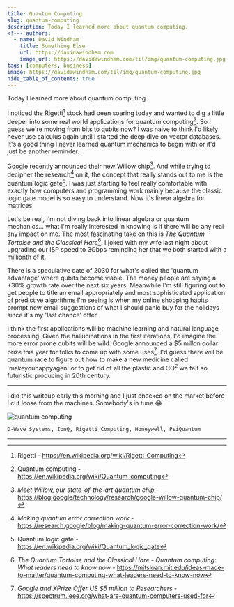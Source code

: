 ```yaml
---
title: Quantum Computing
slug: quantum-computing
description: Today I learned more about quantum computing. 
<!--- authors:
  - name: David Windham
    title: Something Else
    url: https://davidawindham.com
    image_url: https://davidawindham.com/til/img/quantum-computing.jpg -->
tags: [computers, business]
image: https://davidawindham.com/til/img/quantum-computing.jpg
hide_table_of_contents: true
---
```


Today I learned more about quantum computing.

<!-- truncate -->

I noticed the Rigetti[^1] stock had been soaring today and wanted to dig a little deeper into some real world applications for quantum computing[^2]. So I guess we're moving from bits to qubits now? I was naive to think I'd likely never use calculus again until I started the deep dive on vector databases. It's a good thing I never learned quantum mechanics to begin with or it'd just be another reminder. 

Google recently announced their new Willow chip[^3]. And while trying to decipher the research[^4] on it, the concept that really stands out to me is the quantum logic gate[^5]. I was just starting to feel really comfortable with exactly how computers and programming work mainly because the classic logic gate model is so easy to understand. Now it's linear algebra for matrices. 

Let's be real, I'm not diving back into linear algebra or quantum mechanics... what I'm really interested in knowing is if there will be any real any impact on me. The most fascinating take on this is _The Quantum Tortoise and the Classical Hare_[^6]. I joked with my wife last night about upgrading our ISP speed to 3Gbps reminding her that we both started with a millionth of it. 

There is a speculative date of 2030 for what's called the 'quantum advantage' where qubits become viable. The money people are saying a +30% growth rate over the next six years. Meanwhile I'm still figuring out to get people to title an email appropriately and most sophisticated application of predictive algorithms I'm seeing is when my online shopping habits prompt new email suggestions of what I should panic buy for the holidays since it's my 'last chance' offer. 

I think the first applications will be machine learning and natural language processing. Given the hallucinations in the first iterations, I'd imagine the more error prone qubits will be wild. Google announced a $5 millon dollar prize this year for folks to come up with some uses[^7]. I'd guess there will be quantum race to figure out how to make a new medicine called 'makeyouhappyagen' or to get rid of all the plastic and CO<sup>2</sup> we felt so futuristic producing in 20th century.

---

I did this writeup early this morning and I just checked on the market before I cut loose from the machines. Somebody's in tune 😂

![quantum computing](/img/quantum-computing.jpg)

``` D-Wave Systems, IonQ, Rigetti Computing, Honeywell, PsiQuantum ```

---

[^1]: Rigetti - https://en.wikipedia.org/wiki/Rigetti_Computing
[^2]: Quantum computing - https://en.wikipedia.org/wiki/Quantum_computing
[^3]: _Meet Willow, our state-of-the-art quantum chip_ - https://blog.google/technology/research/google-willow-quantum-chip/
[^4]: _Making quantum error correction work_ - https://research.google/blog/making-quantum-error-correction-work/
[^5]: Quantum logic gate - https://en.wikipedia.org/wiki/Quantum_logic_gate
[^6]: _The Quantum Tortoise and the Classical Hare_ - _Quantum computing: What leaders need to know now_ - https://mitsloan.mit.edu/ideas-made-to-matter/quantum-computing-what-leaders-need-to-know-now
[^7]: _Google and XPrize Offer US $5 million to Researchers_ - https://spectrum.ieee.org/what-are-quantum-computers-used-for

